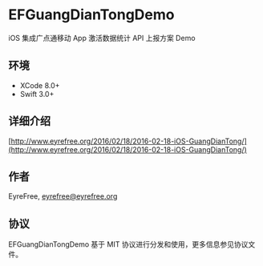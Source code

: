 # EFGuangDianTongDemo

iOS 集成广点通移动 App 激活数据统计 API 上报方案 Demo

## 环境

- XCode 8.0+
- Swift 3.0+

## 详细介绍

[http://www.eyrefree.org/2016/02/18/2016-02-18-iOS-GuangDianTong/](http://www.eyrefree.org/2016/02/18/2016-02-18-iOS-GuangDianTong/)

## 作者

EyreFree, eyrefree@eyrefree.org

## 协议

EFGuangDianTongDemo 基于 MIT 协议进行分发和使用，更多信息参见协议文件。
